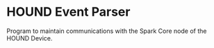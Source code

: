 HOUND Event Parser
==================

Program to maintain communications with the Spark Core node of the HOUND Device.